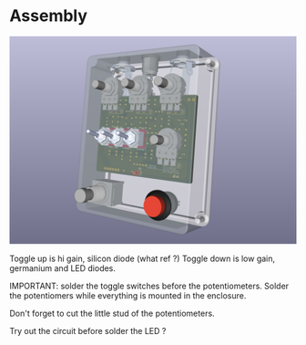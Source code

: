 Assembly
==========================

![](images/render-full.png)

Toggle up is hi gain, silicon diode (what ref ?)
Toggle down is low gain, germanium and LED diodes.

IMPORTANT: solder the toggle switches before the potentiometers. Solder the potentiomers while everything is mounted in the enclosure.

Don't forget to cut the little stud of the potentiometers.

Try out the circuit before solder the LED ?